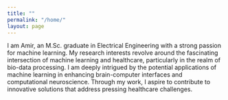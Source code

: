 ```yaml
---
title: ""
permalink: "/home/"
layout: page
---
```


I am Amir, an M.Sc. graduate in Electrical Engineering with a strong passion for machine learning. My research interests revolve around the fascinating intersection of machine learning and healthcare, particularly in the realm of bio-data processing. I am deeply intrigued by the potential applications of machine learning in enhancing brain-computer interfaces and computational neuroscience. Through my work, I aspire to contribute to innovative solutions that address pressing healthcare challenges.
